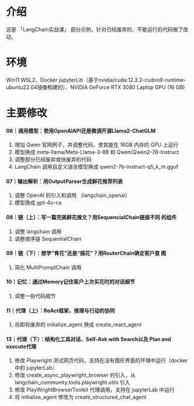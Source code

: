 # 介绍
这是 「LangChain实战课」 部分示例，针对已经废弃的、不能运行的代码做了改动。

# 环境
Win11 WSL2、Docker jupyterLib（基于nvidia/cuda:12.3.2-cudnn9-runtime-ubuntu22.04镜像构建的）、NVIDIA GeForce RTX 3080 Laptop GPU (16 GB)

# 主要修改
#### 06｜调用模型：使用OpenAIAPI还是微调开源Llama2-ChatGLM
1. 增加 Qwen 官网例子，并调整代码，使其能在 16GB 内存的 GPU 上运行
2. 模型换成 meta-llama/Meta-Llama-3-8B 和 Qwen/Qwen2-7B-Instruct
3. 调整部分已经废弃或快废弃的代码
4. LangChain 调用自定义语言模型换成 qwen2-7b-instruct-q5_k_m.gguf

#### 07｜输出解析：用OutputParser生成鲜花推荐列表
1. 调整 OpenAI 的引入和调用 （langchain_openai）
2. 模型换成 gpt-4o-ca

#### 08｜链（上）：写一篇完美鲜花推文？用SequencialChain链接不同 的组件
1. 调整 langchain 调用
2. 调整顺序链 SequentialChain

#### 09｜链（下）：想学“育花”还是“插花”？用RouterChain确定客户意 图
1. 简化 MultiPromptChain 调用

#### 10｜记忆：通过Memory记住客户上次买花时的对话细节
1. 调整一些代码细节

#### 11｜代理（上）：ReAct框架，推理与行动的协同
1. 将即将废弃的 initialize_agent 换成 create_react_agent

#### 13｜代理（下）：结构化工具对话、Self-Ask with Search以及 Plan and execute代理
1. 修改 Playwright 测试网页代码，支持在没有图形界面的环境中运行（docker 中的 jupyterLab）
2. 修改 create_async_playwright_browser 的引入，从 langchain_community.tools.playwright.utils 引入
3. 修改 PlayWrightBrowserToolkit 代理调用，支持在 jupyterLab 中运行
4. 将 initialize_agent 修改为 create_structured_chat_agent
